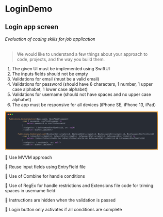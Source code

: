 # LoginDemo
## Login app screen
###### Evaluation of coding skills for job application

> We would like to understand a few things about your approach to code, projects, and the way you build them.

1. The given UI must be implemented using SwiftUI
2. The inputs fields should not be empty
3. Validations for email (must be a valid email)
4. Validations for password (should have 8 characters, 1 number, 1 upper case alphabet, 1 lower case alphabet)
5. Validations for username (should not have spaces and no upper case alphabet)
6. The app must be responsive for all devices (iPhone SE, iPhone 13, iPad)

![Use Combine](/Images/CombineLoginSample.png)

📌 Use MVVM approach

📌 Reuse input fields using EntryField file

📌 Use of Combine for handle conditions

📌 Use of RegEx for handle restrictions and Extensions file code for triming spaces in username field

📌 Instructions are hidden when the validation is passed

📌 Login button only activates if all conditions are complete
